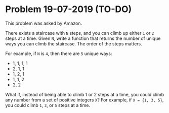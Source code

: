 # Problem 19-07-2019 (TO-DO)

This problem was asked by Amazon.

There exists a staircase with ```N``` steps, and you can climb up either ```1``` or ```2``` steps at a time. Given ```N```, write a function that returns the number of unique ways you can climb the staircase. The order of the steps matters.

For example, if ```N``` is ```4```, then there are ```5``` unique ways:

* 1, 1, 1, 1
* 2, 1, 1
* 1, 2, 1
* 1, 1, 2
* 2, 2

What if, instead of being able to climb 1 or 2 steps at a time, you could climb any number from a set of positive integers ```X```? For example, if ```X = {1, 3, 5}```, you could climb ```1```, ```3```, or ```5``` steps at a time.
